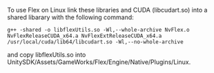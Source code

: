 To use Flex on Linux link these libraries and CUDA (libcudart.so) into a shared libarary with the following command:
```
g++ -shared -o libflexUtils.so -Wl,--whole-archive NvFlex.o NvFlexReleaseCUDA_x64.a NvFlexExtReleaseCUDA_x64.a /usr/local/cuda/lib64/libcudart.so -Wl,--no-whole-archive
```
and copy libflexUtils.so into UnitySDK/Assets/GameWorks/Flex/Engine/Native/Plugins/Linux.
